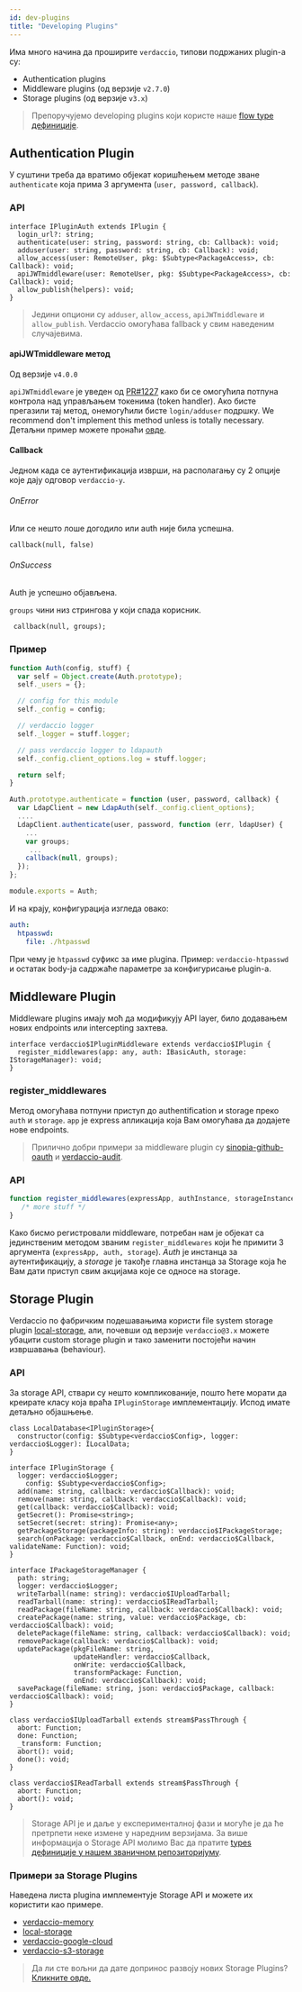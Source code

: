 ```yaml
---
id: dev-plugins
title: "Developing Plugins"
---
```

Има много начина да проширите `verdaccio`, типови подржаних plugin-а су:

* Authentication plugins
* Middleware plugins (од верзије `v2.7.0`)
* Storage plugins (од верзије `v3.x`)

> Препоручујемо developing plugins који користе наше [flow type дефиниције](https://github.com/verdaccio/flow-types).

## Authentication Plugin

У суштини треба да вратимо објекат коришћењем методе зване `authenticate` која прима 3 аргумента (`user, password, callback`).

### API

```flow
interface IPluginAuth extends IPlugin {
  login_url?: string;
  authenticate(user: string, password: string, cb: Callback): void;
  adduser(user: string, password: string, cb: Callback): void;
  allow_access(user: RemoteUser, pkg: $Subtype<PackageAccess>, cb: Callback): void;
  apiJWTmiddleware(user: RemoteUser, pkg: $Subtype<PackageAccess>, cb: Callback): void;
  allow_publish(helpers): void;
}
```

> Једини опциони су `adduser`, `allow_access`, `apiJWTmiddleware` и `allow_publish`. Verdaccio омогућава fallback у свим наведеним случајевима.

#### apiJWTmiddleware метод

Од верзије `v4.0.0`

`apiJWTmiddleware` је уведен од [PR#1227](https://github.com/verdaccio/verdaccio/pull/1227) како би се омогућила потпуна контрола над управљањем токенима (token handler). Ако бисте прегазили тај метод, онемогућили бисте `login/adduser` подршку. We recommend don't implement this method unless is totally necessary. Детаљни пример можете пронаћи [овде](https://github.com/verdaccio/verdaccio/pull/1227#issuecomment-463235068).

#### Callback

Једном када се аутентификација изврши, на располагању су 2 опције које дају одговор `verdaccio-у`.

###### OnError

Или се нешто лоше догодило или auth није била успешна.

```flow
callback(null, false)
```

###### OnSuccess

Auth је успешно објављена.

`groups` чини низ стрингова у који спада корисник.

     callback(null, groups);
    

### Пример

```javascript
function Auth(config, stuff) {
  var self = Object.create(Auth.prototype);
  self._users = {};

  // config for this module
  self._config = config;

  // verdaccio logger
  self._logger = stuff.logger;

  // pass verdaccio logger to ldapauth
  self._config.client_options.log = stuff.logger;

  return self;
}

Auth.prototype.authenticate = function (user, password, callback) {
  var LdapClient = new LdapAuth(self._config.client_options);
  ....
  LdapClient.authenticate(user, password, function (err, ldapUser) {
    ...
    var groups;
     ...
    callback(null, groups);
  });
};

module.exports = Auth;
```

И на крају, конфигурација изгледа овако:

```yaml
auth:
  htpasswd:
    file: ./htpasswd
```

При чему је `htpasswd` суфикс за име plugina. Пример: `verdaccio-htpasswd` и остатак body-ja садржаће параметре за конфигурисање plugin-a.

## Middleware Plugin

Middleware plugins имају моћ да модификују API layer, било додавањем нових endpoints или intercepting захтева.

```flow
interface verdaccio$IPluginMiddleware extends verdaccio$IPlugin {
  register_middlewares(app: any, auth: IBasicAuth, storage: IStorageManager): void;
}
```

### register_middlewares

Метод омогућава потпуни приступ до authentification и storage преко `auth` и `storage`. `app` је express апликација која Вам омогућава да додајете нове endpoints.

> Прилично добри примери за middleware plugin су [sinopia-github-oauth](https://github.com/soundtrackyourbrand/sinopia-github-oauth) и [verdaccio-audit](https://github.com/verdaccio/verdaccio-audit).

### API

```js
function register_middlewares(expressApp, authInstance, storageInstance) {
   /* more stuff */
}
```

Како бисмо регистровали middleware, потребан нам је објекат са јединственим методом званим `register_middlewares` који ће примити 3 аргумента (`expressApp, auth, storage`). *Auth* jе инстанца за аутентификацију, а *storage* је такође главна инстанца за Storage која ће Вам дати приступ свим акцијама које се односе на storage.

## Storage Plugin

Verdaccio по фабричким подешавањима користи file system storage plugin [local-storage](https://github.com/verdaccio/local-storage), али, почевши од верзије `verdaccio@3.x` можете убацити custom storage plugin и тако заменити постојећи начин извршавања (behaviour).

### API

За storage API, ствари су нешто компликованије, пошто ћете морати да креирате класу која враћа `IPluginStorage` имплементацију. Испод имате детаљно објашњење.

```flow
class LocalDatabase<IPluginStorage>{
  constructor(config: $Subtype<verdaccio$Config>, logger: verdaccio$Logger): ILocalData;
}

interface IPluginStorage {
  logger: verdaccio$Logger;
    config: $Subtype<verdaccio$Config>;
  add(name: string, callback: verdaccio$Callback): void;
  remove(name: string, callback: verdaccio$Callback): void;
  get(callback: verdaccio$Callback): void;
  getSecret(): Promise<string>;
  setSecret(secret: string): Promise<any>;
  getPackageStorage(packageInfo: string): verdaccio$IPackageStorage;
  search(onPackage: verdaccio$Callback, onEnd: verdaccio$Callback, validateName: Function): void;
}

interface IPackageStorageManager {
  path: string;
  logger: verdaccio$Logger;
  writeTarball(name: string): verdaccio$IUploadTarball;
  readTarball(name: string): verdaccio$IReadTarball;
  readPackage(fileName: string, callback: verdaccio$Callback): void;
  createPackage(name: string, value: verdaccio$Package, cb: verdaccio$Callback): void;
  deletePackage(fileName: string, callback: verdaccio$Callback): void;
  removePackage(callback: verdaccio$Callback): void;
  updatePackage(pkgFileName: string,
                updateHandler: verdaccio$Callback,
                onWrite: verdaccio$Callback,
                transformPackage: Function,
                onEnd: verdaccio$Callback): void;
  savePackage(fileName: string, json: verdaccio$Package, callback: verdaccio$Callback): void;
}

class verdaccio$IUploadTarball extends stream$PassThrough {
  abort: Function;
  done: Function;
  _transform: Function;
  abort(): void;
  done(): void;
}

class verdaccio$IReadTarball extends stream$PassThrough {
  abort: Function;
  abort(): void;
}
```

> Storage API је и даље у експерименталној фази и могуће је да ће претрпети неке измене у наредним верзијама. За више информација о Storage API молимо Вас да пратите [types дефиниције у нашем званичном репозиторијуму](https://github.com/verdaccio/flow-types).

### Примери за Storage Plugins

Наведена листа plugina имплементује Storage API и можете их користити као примере.

* [verdaccio-memory](https://github.com/verdaccio/verdaccio-memory)
* [local-storage](https://github.com/verdaccio/local-storage)
* [verdaccio-google-cloud](https://github.com/verdaccio/verdaccio-google-cloud)
* [verdaccio-s3-storage](https://github.com/Remitly/verdaccio-s3-storage/tree/s3)

> Да ли сте вољни да дате допринос развоју нових Storage Plugins? [Кликните овде.](https://github.com/verdaccio/verdaccio/issues/103#issuecomment-357478295)